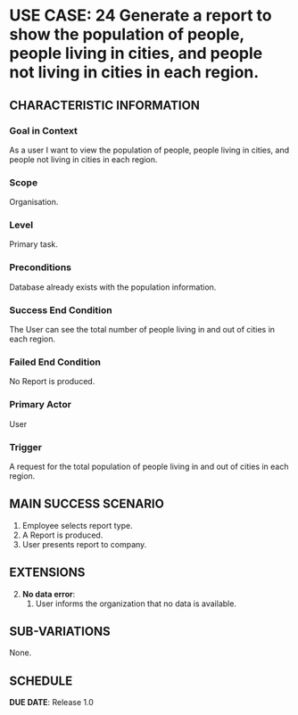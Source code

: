 # USE CASE: 24 Generate a report to show the population of people, people living in cities, and people not living in cities in each region.
## CHARACTERISTIC INFORMATION

### Goal in Context

As a user I want to view the population of people, people living in cities, and people not living in cities in each region.

### Scope

Organisation.

### Level

Primary task.

### Preconditions

Database already exists with the population information.

### Success End Condition

The User can see the total number of people living in and out of cities in each region. 

### Failed End Condition

No Report is produced.

### Primary Actor

User

### Trigger

A request for the total population of people living in and out of cities in each region.

## MAIN SUCCESS SCENARIO

1. Employee selects report type.
2. A Report is produced.
3. User presents report to company.

## EXTENSIONS

2. **No data error**:
    1. User informs the organization that no data is available.


## SUB-VARIATIONS

None.

## SCHEDULE

**DUE DATE**: Release 1.0